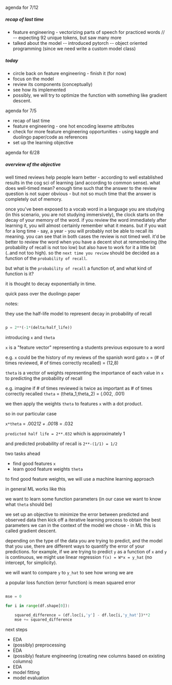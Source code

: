 agenda for 7/12

##### recap of last time

- feature engineering - vectorizing parts of speech for practiced words //
-- expecting 92 unique tokens, but saw many more
- talked about the model
-- introduced pytorch
-- object oriented programming (since we need write a custom model class)

##### today

- circle back on feature engineering - finish it (for now)
- focus on the model
- review its components (conceptually)
- see how its implemented
- possibly, we will try to optimize the function with something like gradient descent.


agenda for 7/5

- recap of last time 
- feature engineering - one hot encoding lexeme attributes
- check for more feature engineering opportunities - using kaggle and duolingo paper/code as references
- set up the learning objective 

agenda for 6/28

##### overview of the objective

well timed reviews help people learn better - according to well established results in the cog sci of learning (and according to common sense). what does well-timed mean? enough time such that the answer to the review question is not super obvious - but not so much time that the answer is completely out of memory.
 
once you've been exposed to a vocab word in a language you are studying (in this scenario, you are not studying immersively), the clock starts on the decay of your memory of the word. if you review the word immediately after learning it, you will almost certainly remember what it means. but if you wait for a long time - say, a year - you will probably not be able to recall its meaning. you can see that in both cases the review is not timed well. it'd be better to review the word when you have a decent shot at remembering (the probability of recall is not too low) but also have to work for it a little bit (..and not too high). so the `next time you review` should be decided as a function of the `probability of recall`. 

but what is the `probability of recall` a function of, and what kind of function is it?

it is thought to decay exponentially in time.

quick pass over the duolingo paper

notes:

they use the half-life model to represent decay in probability of recall

```python

p = 2**(-1*(delta/half_life))

```

introducing `x` and `theta`

`x` is a "feature vector" representing a students previous exposure to a word 

e.g. `x` could be the history of my reviews of the spanish word gato `x` = (# of times reviewed, # of times correctly recalled) = (12,8)

`theta` is a vector of weights representing the importance of each value in `x` to predicting the probability of recall

e.g. imagine if # of times reviewed is twice as important as # of times correctly recalled `theta` = (theta_1,theta_2) = (.002, .001)

we then apply the weights `theta` to features `x` with a dot product.

so in our particular case

`x*theta` = .002*12 + .001*8 = .032

`predicted half life = 2**.032` which is approximately 1

and predicted probability of recall is `2**-(1/1) = 1/2`

two tasks ahead

- find good features `x`
- learn good feature weights `theta`

to find good feature weights, we will use a machine learning approach

in general ML works like this

we want to learn some function parameters (in our case we want to know what `theta` should be)

we set up an objective to minimize the error between predicted and observed data then kick off a iterative learning process to obtain the best parameters we can in the context of the model we chose - in ML this is called gradient descent.


depending on the type of the data you are trying to predict, and the model that you use, there are different ways to quantify the error of your predictions. for example, if we are trying to predict `y` as a function of `x` and `y` is continuous, we might use linear regression `f(x) = W*x = y_hat` (no intercept, for simplicity).

we will want to compare `y` to `y_hat` to see how wrong we are

a popular loss function (error function) is mean squared error

```python

mse = 0

for i in range(df.shape[0]):

    squared_difference = (df.loc[i,'y'] - df.loc[i,'y_hat'])**2
    mse += squared_difference

```

next steps

- EDA
- (possibly) preprocessing
- EDA
- (possibly) feature engineering (creating new columns based on existing columns)
- EDA
- model fitting
- model evaluation


